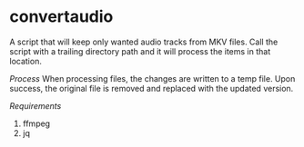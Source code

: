 # convertaudio
 A script that will keep only wanted audio tracks from MKV files. Call the script with a trailing directory path and it will process the items in that location.

*Process*
When processing files, the changes are written to a temp file. Upon success, the original file is removed and replaced with the updated version.

*Requirements*

1. ffmpeg
2. jq

